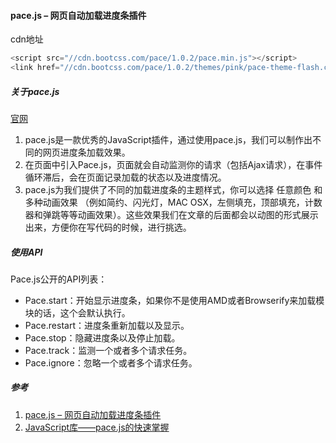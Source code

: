 #### pace.js – 网页自动加载进度条插件



cdn地址

```js
<script src="//cdn.bootcss.com/pace/1.0.2/pace.min.js"></script>
<link href="//cdn.bootcss.com/pace/1.0.2/themes/pink/pace-theme-flash.css" rel="stylesheet">
```
##### 关于pace.js

[官网](http://github.hubspot.com/pace/docs/welcome/)

1. pace.js是一款优秀的JavaScript插件，通过使用pace.js，我们可以制作出不同的网页进度条加载效果。
2. 在页面中引入Pace.js，页面就会自动监测你的请求（包括Ajax请求），在事件循环滞后，会在页面记录加载的状态以及进度情况。
3. pace.js为我们提供了不同的加载进度条的主题样式，你可以选择 任意颜色 和 多种动画效果 （例如简约、闪光灯，MAC OSX，左侧填充，顶部填充，计数器和弹跳等等动画效果）。这些效果我们在文章的后面都会以动图的形式展示出来，方便你在写代码的时候，进行挑选。

##### 使用API

Pace.js公开的API列表：

- Pace.start：开始显示进度条，如果你不是使用AMD或者Browserify来加载模块的话，这个会默认执行。
- Pace.restart：进度条重新加载以及显示。
- Pace.stop：隐藏进度条以及停止加载。
- Pace.track：监测一个或者多个请求任务。
- Pace.ignore：忽略一个或者多个请求任务。


##### 参考

1. [pace.js – 网页自动加载进度条插件](https://www.jiawin.com/p/3928)
2. [JavaScript库——pace.js的快速掌握](https://www.jianshu.com/p/eef1c199dff5)